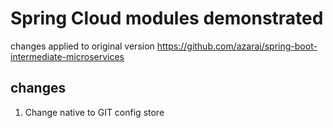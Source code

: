 # Spring Cloud modules demonstrated
changes applied to original version https://github.com/azarai/spring-boot-intermediate-microservices
## changes
1. Change native to GIT config store
